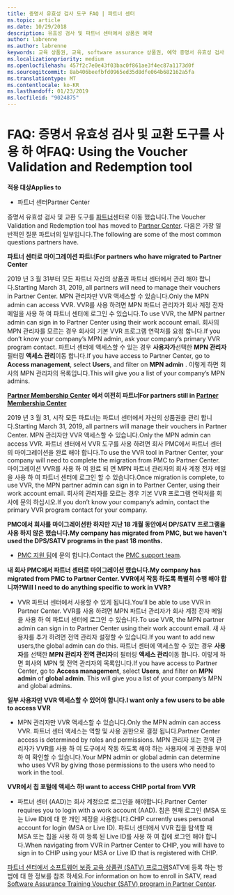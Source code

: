 ```yaml
---
title: 증명서 유효성 검사 도구 FAQ | 파트너 센터
ms.topic: article
ms.date: 10/29/2018
description: 유효성 검사 및 파트너 센터에서 상품권 예약
author: labrenne
ms.author: labrenne
keywords: 교육 상품권, 교육, software assurance 상품권, 예약 증명서 유효성 검사
ms.localizationpriority: medium
ms.openlocfilehash: 457f2c7e0e43f03bac0f861ae3f4ec87a1173d0f
ms.sourcegitcommit: 8ab406beefbfd0965ed35d8dfe064b682162a5fa
ms.translationtype: MT
ms.contentlocale: ko-KR
ms.lasthandoff: 01/23/2019
ms.locfileid: "9024875"
---
```

# <a name="faq-using-the-voucher-validation-and-redemption-tool"></a><span data-ttu-id="3a800-104">FAQ: 증명서 유효성 검사 및 교환 도구를 사용 하 여</span><span class="sxs-lookup"><span data-stu-id="3a800-104">FAQ: Using the Voucher Validation and Redemption tool</span></span> 

**<span data-ttu-id="3a800-105">적용 대상</span><span class="sxs-lookup"><span data-stu-id="3a800-105">Applies to</span></span>**

- <span data-ttu-id="3a800-106">파트너 센터</span><span class="sxs-lookup"><span data-stu-id="3a800-106">Partner Center</span></span>

<span data-ttu-id="3a800-107">증명서 유효성 검사 및 교환 도구를 [파트너](https://partner.microsoft.com/en-us/pcv/dashboard/overview)센터로 이동 했습니다.</span><span class="sxs-lookup"><span data-stu-id="3a800-107">The Voucher Validation and Redemption tool has moved to [Partner Center](https://partner.microsoft.com/en-us/pcv/dashboard/overview).</span></span> <span data-ttu-id="3a800-108">다음은 가장 일반적인 질문 파트너의 일부입니다.</span><span class="sxs-lookup"><span data-stu-id="3a800-108">The following are some of the most common questions partners have.</span></span> 

**<span data-ttu-id="3a800-109">파트너 센터로 마이그레이션 파트너</span><span class="sxs-lookup"><span data-stu-id="3a800-109">For partners who have migrated to Partner Center</span></span>**

 <span data-ttu-id="3a800-110">2019 년 3 월 31부터 모든 파트너 자신의 상품권 파트너 센터에서 관리 해야 합니다.</span><span class="sxs-lookup"><span data-stu-id="3a800-110">Starting March 31, 2019, all partners will need to manage their vouchers in Partner Center.</span></span> <span data-ttu-id="3a800-111">MPN 관리자만 VVR 액세스할 수 있습니다.</span><span class="sxs-lookup"><span data-stu-id="3a800-111">Only the MPN admin can access VVR.</span></span> <span data-ttu-id="3a800-112">VVR를 사용 하려면 MPN 파트너 관리자가 회사 계정 전자 메일을 사용 하 여 파트너 센터에 로그인 수 있습니다.</span><span class="sxs-lookup"><span data-stu-id="3a800-112">To use VVR, the MPN partner admin can sign in to Partner Center using their work account email.</span></span> <span data-ttu-id="3a800-113">회사의 MPN 관리자를 모르는 경우 회사의 기본 VVR 프로그램 연락처를 요청 합니다.</span><span class="sxs-lookup"><span data-stu-id="3a800-113">If you don’t know your company’s MPN admin, ask your company’s primary VVR program contact.</span></span>  <span data-ttu-id="3a800-114">파트너 센터에 액세스할 수 있는 경우 **사용자가**선택한 **MPN 관리자** 필터링 **액세스 관리**이동 합니다.</span><span class="sxs-lookup"><span data-stu-id="3a800-114">If you have access to Partner Center, go to **Access management**, select **Users**, and filter on **MPN admin** .</span></span> <span data-ttu-id="3a800-115">이렇게 하면 회사의 MPN 관리자의 목록입니다.</span><span class="sxs-lookup"><span data-stu-id="3a800-115">This will give you a list of your company’s MPN admins.</span></span>  

**<span data-ttu-id="3a800-116">[Partner Membership Center](https://partner.microsoft.com/) 에서 여전히 파트너</span><span class="sxs-lookup"><span data-stu-id="3a800-116">For partners still in [Partner Membership Center](https://partner.microsoft.com/)</span></span>**

<span data-ttu-id="3a800-117">2019 년 3 월 31, 시작 모든 파트너는 파트너 센터에서 자신의 상품권을 관리 합니다.</span><span class="sxs-lookup"><span data-stu-id="3a800-117">Starting March 31, 2019, all partners will manage their vouchers in Partner Center.</span></span> <span data-ttu-id="3a800-118">MPN 관리자만 VVR 액세스할 수 있습니다.</span><span class="sxs-lookup"><span data-stu-id="3a800-118">Only the MPN admin can access VVR.</span></span> <span data-ttu-id="3a800-119">파트너 센터에서 VVR 도구를 사용 하려면 회사 PMC에서 파트너 센터의 마이그레이션을 완료 해야 합니다.</span><span class="sxs-lookup"><span data-stu-id="3a800-119">To use the VVR tool in Partner Center, your company will need to complete the migration from PMC to Partner Center.</span></span> <span data-ttu-id="3a800-120">마이그레이션 VVR를 사용 하 여 완료 되 면 MPN 파트너 관리자의 회사 계정 전자 메일을 사용 하 여 파트너 센터에 로그인 할 수 있습니다.</span><span class="sxs-lookup"><span data-stu-id="3a800-120">Once migration is complete, to use VVR, the MPN partner admin can sign in to Partner Center, using their work account email.</span></span> <span data-ttu-id="3a800-121">회사의 관리자를 모르는 경우 기본 VVR 프로그램 연락처를 회사에 문의 하십시오.</span><span class="sxs-lookup"><span data-stu-id="3a800-121">If you don’t know your company’s admin, contact the primary VVR program contact for your company.</span></span>  


**<span data-ttu-id="3a800-122">PMC에서 회사를 마이그레이션한 하지만 지난 18 개월 동안에서 DP/SATV 프로그램을 사용 하지 않은 했습니다.</span><span class="sxs-lookup"><span data-stu-id="3a800-122">My company has migrated from PMC, but we haven’t used the DPS/SATV programs in the past 18 months.</span></span>**

- <span data-ttu-id="3a800-123">[PMC 지원 팀](mailto:proghelp@microsoft.com)에 문의 합니다.</span><span class="sxs-lookup"><span data-stu-id="3a800-123">Contact the [PMC support team](mailto:proghelp@microsoft.com).</span></span> 


**<span data-ttu-id="3a800-124">내 회사 PMC에서 파트너 센터로 마이그레이션 했습니다.</span><span class="sxs-lookup"><span data-stu-id="3a800-124">My company has migrated from PMC to Partner Center.</span></span> <span data-ttu-id="3a800-125">VVR에서 작동 하도록 특별히 수행 해야 합니까?</span><span class="sxs-lookup"><span data-stu-id="3a800-125">Will I need to do anything specific to work in VVR?</span></span>** 

- <span data-ttu-id="3a800-126">VVR 파트너 센터에서 사용할 수 있게 됩니다.</span><span class="sxs-lookup"><span data-stu-id="3a800-126">You’ll be able to use VVR in Partner Center.</span></span>  <span data-ttu-id="3a800-127">VVR를 사용 하려면 MPN 파트너 관리자가 회사 계정 전자 메일을 사용 하 여 파트너 센터에 로그인 수 있습니다.</span><span class="sxs-lookup"><span data-stu-id="3a800-127">To use VVR, the MPN partner admin can sign in to Partner Center using their work account email.</span></span> <span data-ttu-id="3a800-128">새 사용자를 추가 하려면 전역 관리자 설정할 수 있습니다.</span><span class="sxs-lookup"><span data-stu-id="3a800-128">If you want to add new users,the global admin can do this.</span></span> <span data-ttu-id="3a800-129">파트너 센터에 액세스할 수 있는 경우 **사용자**를 선택한 **MPN 관리자** **전역 관리자**의 필터링 **액세스 관리**이동 합니다. 이렇게 하면 회사의 MPN 및 전역 관리자의 목록입니다.</span><span class="sxs-lookup"><span data-stu-id="3a800-129">If you have access to Partner Center, go to **Access management**, select **Users**, and filter on **MPN admin** of **global admin**. This will give you a list of your company’s MPN and global admins.</span></span>  

**<span data-ttu-id="3a800-130">일부 사용자만 VVR 액세스할 수 있어야 합니다.</span><span class="sxs-lookup"><span data-stu-id="3a800-130">I want only a few users to be able to access VVR</span></span>**

- <span data-ttu-id="3a800-131">MPN 관리자만 VVR 액세스할 수 있습니다.</span><span class="sxs-lookup"><span data-stu-id="3a800-131">Only the MPN admin can access VVR.</span></span> <span data-ttu-id="3a800-132">파트너 센터 액세스는 역할 및 사용 권한으로 결정 됩니다.</span><span class="sxs-lookup"><span data-stu-id="3a800-132">Partner Center access is determined by roles and permissions.</span></span> <span data-ttu-id="3a800-133">MPN 관리자 또는 전역 관리자가 VVR를 사용 하 여 도구에서 작동 하도록 해야 하는 사용자에 게 권한을 부여 하 여 확인할 수 있습니다.</span><span class="sxs-lookup"><span data-stu-id="3a800-133">Your MPN admin or global admin can determine who uses VVR by giving those permissions to the users who need to work in the tool.</span></span>

**<span data-ttu-id="3a800-134">VVR에서 칩 포털에 액세스 하</span><span class="sxs-lookup"><span data-stu-id="3a800-134">I want to access CHIP portal from VVR</span></span>**

- <span data-ttu-id="3a800-135">파트너 센터 (AAD)는 회사 계정으로 로그인을 해야합니다.</span><span class="sxs-lookup"><span data-stu-id="3a800-135">Partner Center requires you to login with a work account (AAD).</span></span>  <span data-ttu-id="3a800-136">칩은 현재 로그인 (MSA 또는 Live ID)에 대 한 개인 계정을 사용합니다.</span><span class="sxs-lookup"><span data-stu-id="3a800-136">CHIP currently uses personal account for login (MSA or Live ID).</span></span>  <span data-ttu-id="3a800-137">파트너 센터에서 VVR 칩을 탐색할 때 MSA 또는 칩을 사용 하 여 등록 된 Live ID를 사용 하 여 칩에 로그인 해야 합니다.</span><span class="sxs-lookup"><span data-stu-id="3a800-137">When navigating from VVR in Partner Center to CHIP, you will have to sign in to CHIP using your MSA or Live ID that is registered with CHIP.</span></span>

<span data-ttu-id="3a800-138">[파트너 센터에서 소프트웨어 보증 교육 상품권 (SATV) 프로그램](software-assurance-satv.md)SATV에 등록 하는 방법에 대 한 정보를 참조 하세요.</span><span class="sxs-lookup"><span data-stu-id="3a800-138">For information on how to enroll in SATV, read [Software Assurance Training Voucher (SATV) program in Partner Center](software-assurance-satv.md).</span></span>
 <!--
For information on how to enroll in Software Assurance DPS programs, read [Software Assurance programs in Partner Center](software-assurance-dps.md).-->